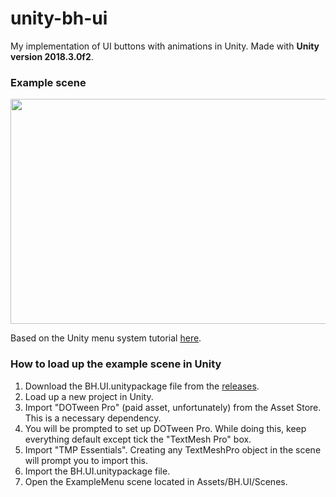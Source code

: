 # unity-bh-ui
My implementation of UI buttons with animations in Unity. Made with **Unity version 2018.3.0f2**.

### Example scene

<p align="center">
  <img width="640" height="360" src="https://github.com/huabrandon0/unity-bh-ui/blob/master/gifs/unity-bh-ui-example-menu.gif"> </br>
</p>

Based on the Unity menu system tutorial [here][2].

### How to load up the example scene in Unity

1. Download the BH.UI.unitypackage file from the [releases][1].
2. Load up a new project in Unity.
3. Import "DOTween Pro" (paid asset, unfortunately) from the Asset Store. This is a necessary dependency.
4. You will be prompted to set up DOTween Pro. While doing this, keep everything default except tick the "TextMesh Pro" box.
5. Import "TMP Essentials". Creating any TextMeshPro object in the scene will prompt you to import this.
6. Import the BH.UI.unitypackage file.
7. Open the ExampleMenu scene located in Assets/BH.UI/Scenes.


[1]: https://github.com/huabrandon0/unity-bh-ui/releases
[2]: https://youtu.be/wbmjturGbAQ?list=PLX2vGYjWbI0Rzo8D-vUCFVb_hHGxXWd9j
